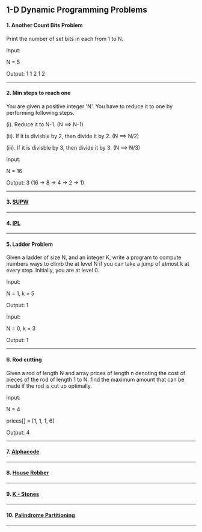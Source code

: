 ## 1-D Dynamic Programming Problems

#### 1. Another Count Bits Problem

Print the number of set bits in each from 1 to N.

Input:

N = 5

Output: 1 1 2 1 2

---

#### 2. Min steps to reach one

You are given a positive integer 'N'. You have to reduce it to one by performing following steps.

(i). Reduce it to N-1. (N ==> N-1)

(ii). If it is divisble by 2, then divide it by 2. (N ==> N/2)

(iii). If it is divisble by 3, then divide it by 3. (N ==> N/3)

Input:

N = 16

Output: 3 (16 -> 8 -> 4 -> 2 -> 1)

---

#### 3. [ SUPW ](https://www.iarcs.org.in/inoi/2014/zco2014/zco2014-1b.php)

---

#### 4. [ IPL ](https://www.iarcs.org.in/inoi/2014/zco2014/zco2014-2b.php)

---

#### 5. Ladder Problem

Given a ladder of size N, and an integer K, write a program to compute numbers
ways to climb the at level N if you can take a jump of atmost k at every step. Initially, you
are at level 0.

Input:

N = 1, k = 5

Output: 1

Input:

N = 0, k = 3

Output: 1

---

#### 6. Rod cutting

Given a rod of length N and array prices of length n denoting the cost of pieces of the rod of length 1 to N. find the maximum amount that can be made if the rod is cut up optimally.

Input:

N = 4

prices[] = [1, 1, 1, 6]

Output: 4

---

#### 7. [ Alphacode ](https://www.spoj.com/problems/ACODE/)

---

#### 8. [ House Robber ](https://leetcode.com/problems/house-robber/)

---

#### 9. [ K - Stones ](https://atcoder.jp/contests/dp/tasks/dp_k)

---

#### 10. [ Palindrome Partitioning ](https://leetcode.com/problems/palindrome-partitioning/)

---
